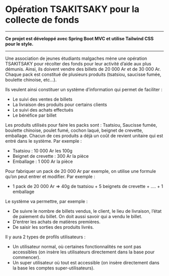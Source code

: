 # Opération TSAKITSAKY pour la collecte de fonds

---

**Ce projet est développé avec Spring Boot MVC et utilise Tailwind CSS pour le style.**

---

Une association de jeunes étudiants malgaches mène une opération TSAKITSAKY pour récolter des fonds pour leur activité d’aide aux plus démunis. Ainsi, ils doivent vendre des billets de 20 000 Ar et de 30 000 Ar. Chaque pack est constitué de plusieurs produits (tsatsiou, saucisse fumée, boulette chinoise, etc…).

Ils veulent ainsi constituer un système d’information qui permet de faciliter :
- Le suivi des ventes de billets
- La livraison des produits pour certains clients
- Le suivi des achats effectués
- Le bénéfice par billet

Les produits utilisés pour faire les packs sont : Tsatsiou, Saucisse fumée, boulette chinoise, poulet fumé, cochon laqué, beignet de crevette, emballage. Chacun de ces produits a déjà un coût de revient unitaire qui est entré dans le système. Par exemple : 
- Tsatsiou : 10 000 Ar les 100g
- Beignet de crevette : 300 Ar la pièce
- Emballage : 1 000 Ar la pièce

Pour fabriquer un pack de 20 000 Ar par exemple, on utilise une formule qu’on peut entrer et modifier. Par exemple : 
- 1 pack de 20 000 Ar => 40g de tsatsiou + 5 beignets de crevette + …. + 1 emballage

Le système va permettre, par exemple :
- De suivre le nombre de billets vendus, le client, le lieu de livraison, l’état de paiement du billet. On doit aussi savoir qui a vendu le billet.
- D’entrer les achats de matières premières.
- De saisir les sorties des produits livrés.

Il y aura 2 types de profils utilisateurs :
- Un utilisateur normal, où certaines fonctionnalités ne sont pas accessibles (on insère les utilisateurs directement dans la base pour commencer).
- Un super utilisateur où tout est accessible (on insère directement dans la base les comptes super-utilisateurs).

